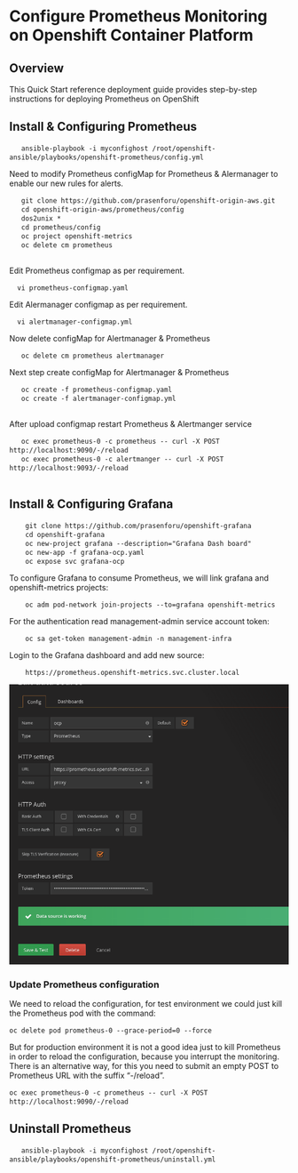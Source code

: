 # Configure Prometheus Monitoring on Openshift Container Platform

## Overview
This Quick Start reference deployment guide provides step-by-step instructions for deploying Prometheus on OpenShift 

## Install & Configuring Prometheus

 ```
    ansible-playbook -i myconfighost /root/openshift-ansible/playbooks/openshift-prometheus/config.yml
 ```
Need to modify Prometheus configMap for Prometheus & Alermanager to enable our new rules for alerts. 

```
   git clone https://github.com/prasenforu/openshift-origin-aws.git
   cd openshift-origin-aws/prometheus/config
   dos2unix *
   cd prometheus/config
   oc project openshift-metrics
   oc delete cm prometheus
   
```

Edit Prometheus configmap as per requirement.

```
  vi prometheus-configmap.yaml
```

Edit Alermanager configmap as per requirement.

```
  vi alertmanager-configmap.yml
```

Now delete configMap for Alertmanager & Prometheus

```
   oc delete cm prometheus alertmanager
```

Next step create configMap for Alertmanager & Prometheus

```
   oc create -f prometheus-configmap.yaml
   oc create -f alertmanager-configmap.yml
   
```

After upload configmap restart Prometheus & Alertmanger service
```
   oc exec prometheus-0 -c prometheus -- curl -X POST http://localhost:9090/-/reload
   oc exec prometheus-0 -c alertmanger -- curl -X POST http://localhost:9093/-/reload
   
```

## Install & Configuring Grafana

```
    git clone https://github.com/prasenforu/openshift-grafana
    cd openshift-grafana
    oc new-project grafana --description="Grafana Dash board"
    oc new-app -f grafana-ocp.yaml
    oc expose svc grafana-ocp
```

To configure Grafana to consume Prometheus, we will link grafana and openshift-metrics projects:
```
    oc adm pod-network join-projects --to=grafana openshift-metrics
```
For the authentication read management-admin service account token:
```
    oc sa get-token management-admin -n management-infra
```
Login to the Grafana dashboard and add new source:
```
    https://prometheus.openshift-metrics.svc.cluster.local
```
<p align="center">
  <img src="https://github.com/prasenforu/openshift-origin-aws/blob/master/prometheus/grafana-datasrote.png">
</p>

### Update Prometheus configuration

We need to reload the configuration, for test environment we could just kill the Prometheus pod with the command:

```
oc delete pod prometheus-0 --grace-period=0 --force
```

But for production environment it is not a good idea just to kill Prometheus in order to reload the configuration, because you interrupt the monitoring. There is an alternative way, for this you need to submit an empty POST to Prometheus URL with the suffix “-/reload”. 

```
oc exec prometheus-0 -c prometheus -- curl -X POST http://localhost:9090/-/reload
```
## Uninstall Prometheus

 ```
    ansible-playbook -i myconfighost /root/openshift-ansible/playbooks/openshift-prometheus/uninstall.yml
 ```
